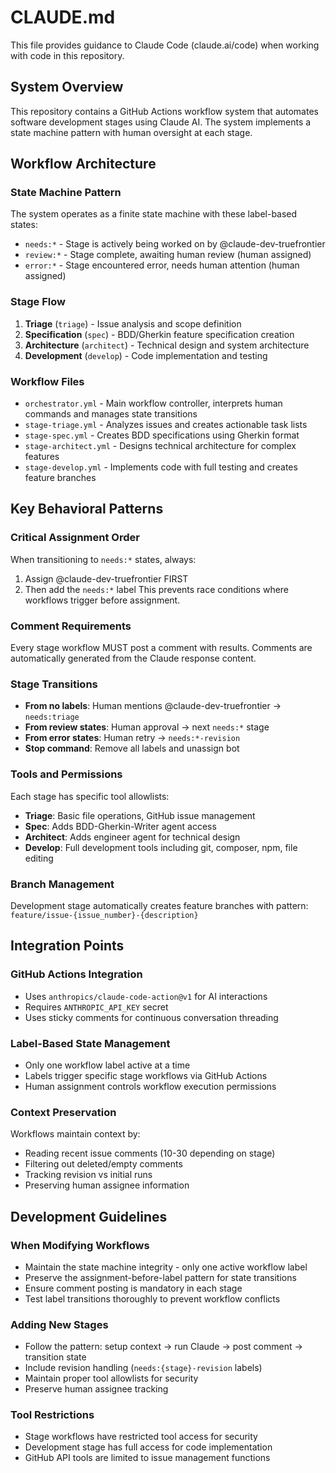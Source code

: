 # CLAUDE.md

This file provides guidance to Claude Code (claude.ai/code) when working with code in this repository.

## System Overview

This repository contains a GitHub Actions workflow system that automates software development stages using Claude AI. The system implements a state machine pattern with human oversight at each stage.

## Workflow Architecture

### State Machine Pattern
The system operates as a finite state machine with these label-based states:
- `needs:*` - Stage is actively being worked on by @claude-dev-truefrontier  
- `review:*` - Stage complete, awaiting human review (human assigned)
- `error:*` - Stage encountered error, needs human attention (human assigned)

### Stage Flow
1. **Triage** (`triage`) - Issue analysis and scope definition
2. **Specification** (`spec`) - BDD/Gherkin feature specification creation  
3. **Architecture** (`architect`) - Technical design and system architecture
4. **Development** (`develop`) - Code implementation and testing

### Workflow Files
- `orchestrator.yml` - Main workflow controller, interprets human commands and manages state transitions
- `stage-triage.yml` - Analyzes issues and creates actionable task lists
- `stage-spec.yml` - Creates BDD specifications using Gherkin format  
- `stage-architect.yml` - Designs technical architecture for complex features
- `stage-develop.yml` - Implements code with full testing and creates feature branches

## Key Behavioral Patterns

### Critical Assignment Order
When transitioning to `needs:*` states, always:
1. Assign @claude-dev-truefrontier FIRST
2. Then add the `needs:*` label
This prevents race conditions where workflows trigger before assignment.

### Comment Requirements
Every stage workflow MUST post a comment with results. Comments are automatically generated from the Claude response content.

### Stage Transitions
- **From no labels**: Human mentions @claude-dev-truefrontier → `needs:triage`
- **From review states**: Human approval → next `needs:*` stage  
- **From error states**: Human retry → `needs:*-revision`
- **Stop command**: Remove all labels and unassign bot

### Tools and Permissions
Each stage has specific tool allowlists:
- **Triage**: Basic file operations, GitHub issue management
- **Spec**: Adds BDD-Gherkin-Writer agent access
- **Architect**: Adds engineer agent for technical design
- **Develop**: Full development tools including git, composer, npm, file editing

### Branch Management
Development stage automatically creates feature branches with pattern:
`feature/issue-{issue_number}-{description}`

## Integration Points

### GitHub Actions Integration
- Uses `anthropics/claude-code-action@v1` for AI interactions
- Requires `ANTHROPIC_API_KEY` secret
- Uses sticky comments for continuous conversation threading

### Label-Based State Management  
- Only one workflow label active at a time
- Labels trigger specific stage workflows via GitHub Actions
- Human assignment controls workflow execution permissions

### Context Preservation
Workflows maintain context by:
- Reading recent issue comments (10-30 depending on stage)
- Filtering out deleted/empty comments
- Tracking revision vs initial runs
- Preserving human assignee information

## Development Guidelines

### When Modifying Workflows
- Maintain the state machine integrity - only one active workflow label
- Preserve the assignment-before-label pattern for state transitions
- Ensure comment posting is mandatory in each stage
- Test label transitions thoroughly to prevent workflow conflicts

### Adding New Stages
- Follow the pattern: setup context → run Claude → post comment → transition state
- Include revision handling (`needs:{stage}-revision` labels)
- Maintain proper tool allowlists for security
- Preserve human assignee tracking

### Tool Restrictions
- Stage workflows have restricted tool access for security
- Development stage has full access for code implementation
- GitHub API tools are limited to issue management functions